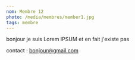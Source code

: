 ```yaml
---
nom: Membre 12
photo: /media/membres/member1.jpg
tags: membre
---
```


bonjour je suis Lorem IPSUM et en fait j'existe pas

contact : bonjour@gmail.com